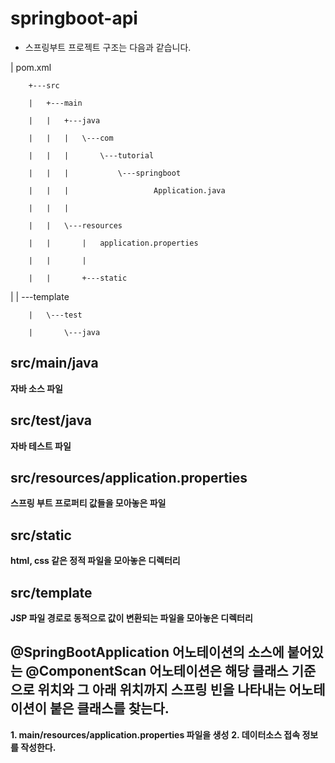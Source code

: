 # springboot-api
* 스프링부트 프로젝트 구조는 다음과 같습니다.

|   pom.xml

        +---src

        |   +---main

        |   |   +---java

        |   |   |   \---com

        |   |   |       \---tutorial

        |   |   |           \---springboot

        |   |   |                   Application.java

        |   |   |

        |   |   \---resources

        |   |       |   application.properties

        |   |       |

        |   |       +---static

|   |       \---template

        |   \---test

        |       \---java

## src/main/java
**자바 소스 파일**
## src/test/java
**자바 테스트 파일**
## src/resources/application.properties
**스프링 부트 프로퍼티 값들을 모아놓은 파일**
## src/static
**html, css 같은 정적 파일을 모아놓은 디렉터리**
## src/template
**JSP 파일 경로로 동적으로 값이 변환되는 파일을 모아놓은 디렉터리**

## @SpringBootApplication 어노테이션의 소스에 붙어있는 @ComponentScan 어노테이션은 해당 클래스 기준으로 위치와 그 아래 위치까지 스프링 빈을 나타내는 어노테이션이 붙은 클래스를 찾는다.
**1. main/resources/application.properties 파일을 생성**
**2. 데이터소스 접속 정보를 작성한다.**
